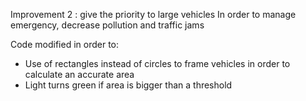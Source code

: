 Improvement 2 : give the priority to large vehicles
In order to manage emergency, decrease pollution and traffic jams

Code modified in order to:

- Use of rectangles instead of circles to frame vehicles in order to calculate an accurate area
- Light turns green if area is bigger than a threshold  

